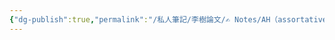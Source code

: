 ```yaml
---
{"dg-publish":true,"permalink":"/私人筆記/李樹論文/✍️ Notes/AH（assortative hypothese）建立在連結雙方的**相似性／不相似性**。/","noteIcon":"3","created":"2025-06-10T19:14:43.000+08:00","updated":"2025-06-10T19:20:00.412+08:00"}
---
```













